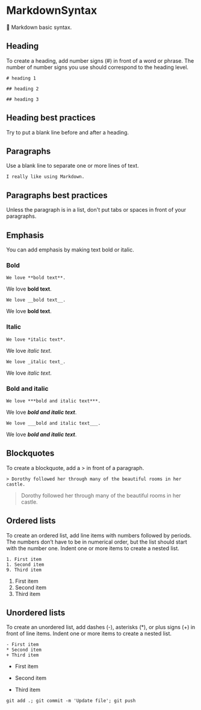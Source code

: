 # MarkdownSyntax
💙 Markdown basic syntax.

## Heading

To create a heading, add number signs (#) in front of a word or phrase. The number of number signs you use should correspond to the heading level.

~~~~
# heading 1
~~~~

~~~~
## heading 2
~~~~

~~~~
## heading 3
~~~~

## Heading best practices

Try to put a blank line before and after a heading.

## Paragraphs

Use a blank line to separate one or more lines of text.

``I really like using Markdown.``

## Paragraphs best practices

Unless the paragraph is in a list, don't put tabs or spaces in front of your paragraphs.

## Emphasis

You can add emphasis by making text bold or italic.

### Bold

~~~~
We love **bold text**.
~~~~

We love **bold text**.

~~~
We love __bold text__.
~~~

We love __bold text__.

### Italic

~~~~
We love *italic text*.
~~~~

We love *italic text*.

~~~~
We love _italic text_.
~~~~

We love _italic text_.

### Bold and italic

~~~~
We love ***bold and italic text***.
~~~~

We love ***bold and italic text***.

~~~~
We love ___bold and italic text___.
~~~~

We love ___bold and italic text___.

## Blockquotes

To create a blockquote, add a > in front of a paragraph.

~~~~
> Dorothy followed her through many of the beautiful rooms in her castle.
~~~~

> Dorothy followed her through many of the beautiful rooms in her castle.

## Ordered lists

To create an ordered list, add line items with numbers followed by periods. The numbers don’t have to be in numerical order, but the list should start with the number one. Indent one or more items to create a nested list.

~~~~
1. First item
1. Second item
9. Third item
~~~~

1. First item
1. Second item
9. Third item

## Unordered lists

To create an unordered list, add dashes (-), asterisks (*), or plus signs (+) in front of line items. Indent one or more items to create a nested list.

~~~~
- First item
* Second item
+ Third item
~~~~

- First item
* Second item
+ Third item

~~~~
git add .; git commit -m 'Update file'; git push
~~~~
